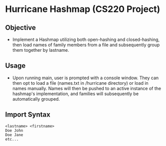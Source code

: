 # Hurricane Hashmap (CS220 Project)

## Objective
  - Implement a Hashmap utilizing both open-hashing and closed-hashing, then load names of family members from a file 
    and subsequently group them together by lastname.

## Usage
  - Upon running main, user is prompted with a console window. They can then opt to load a file (names.txt in /hurricane 
    directory) or load in names manually. Names will then be pushed to an active instance of the hashmap's implementation,
    and families will subsequently be automatically grouped.

## Import Syntax    
```
<lastname> <firstname>
Doe John
Doe Jane
etc...
```